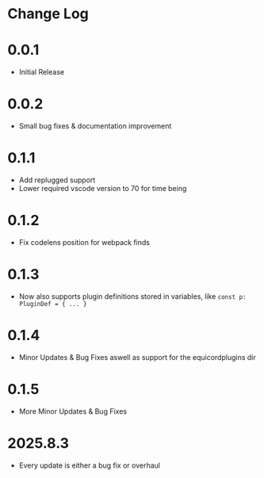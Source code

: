# Change Log

# 0.0.1

- Initial Release

# 0.0.2

- Small bug fixes & documentation improvement

# 0.1.1

- Add replugged support
- Lower required vscode version to 70 for time being

# 0.1.2

- Fix codelens position for webpack finds

# 0.1.3

- Now also supports plugin definitions stored in variables, like `const p: PluginDef = { ... }`

# 0.1.4

- Minor Updates & Bug Fixes aswell as support for the equicordplugins dir

# 0.1.5

- More Minor Updates & Bug Fixes

# 2025.8.3

- Every update is either a bug fix or overhaul
